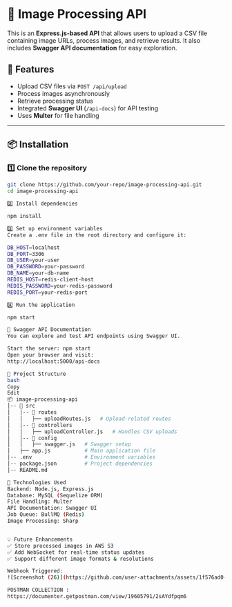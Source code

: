 # 📂 Image Processing API

This is an **Express.js-based API** that allows users to upload a CSV file containing image URLs, process images, and retrieve results. It also includes **Swagger API documentation** for easy exploration.

## 🚀 Features
- Upload CSV files via `POST /api/upload`
- Process images asynchronously
- Retrieve processing status
- Integrated **Swagger UI** (`/api-docs`) for API testing
- Uses **Multer** for file handling

---

## 📦 Installation

### **1️⃣ Clone the repository**
```sh
git clone https://github.com/your-repo/image-processing-api.git
cd image-processing-api

2️⃣ Install dependencies

npm install

3️⃣ Set up environment variables
Create a .env file in the root directory and configure it:

DB_HOST=localhost
DB_PORT=3306
DB_USER=your-user
DB_PASSWORD=your-password
DB_NAME=your-db-name
REDIS_HOST=redis-client-host
REDIS_PASSWORD=your-redis-password
REDIS_PORT=your-redis-port

4️⃣ Run the application

npm start

📜 Swagger API Documentation
You can explore and test API endpoints using Swagger UI.

Start the server: npm start
Open your browser and visit:
http://localhost:5000/api-docs

📂 Project Structure
bash
Copy
Edit
📦 image-processing-api
│-- 📂 src
│   │-- 📂 routes
│   │   ├── uploadRoutes.js   # Upload-related routes
│   │-- 📂 controllers
│   │   ├── uploadController.js   # Handles CSV uploads
│   │-- 📂 config
│   │   ├── swagger.js   # Swagger setup
│   ├── app.js           # Main application file
│-- .env                 # Environment variables
│-- package.json         # Project dependencies
│-- README.md   

📌 Technologies Used
Backend: Node.js, Express.js
Database: MySQL (Sequelize ORM)
File Handling: Multer
API Documentation: Swagger UI
Job Queue: BullMQ (Redis)
Image Processing: Sharp


💡 Future Enhancements
✅ Store processed images in AWS S3
✅ Add WebSocket for real-time status updates
✅ Support different image formats & resolutions

Webhook Triggered:
![Screenshot (26)](https://github.com/user-attachments/assets/1f576ad0-800d-427d-9817-1b6b6108f591)

POSTMAN COLLECTION :
https://documenter.getpostman.com/view/19605791/2sAYdfpqm6


